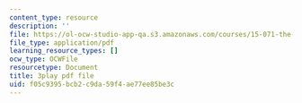 ```yaml
---
content_type: resource
description: ''
file: https://ol-ocw-studio-app-qa.s3.amazonaws.com/courses/15-071-the-analytics-edge-spring-2017/f05c9395bcb2c9da59f4ae77ee85be3c_va-mL-_jui4.pdf
file_type: application/pdf
learning_resource_types: []
ocw_type: OCWFile
resourcetype: Document
title: 3play pdf file
uid: f05c9395-bcb2-c9da-59f4-ae77ee85be3c
---
```

